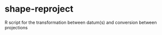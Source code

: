 # shape-reproject
R script for the transformation between datum(s) and conversion between projections 
